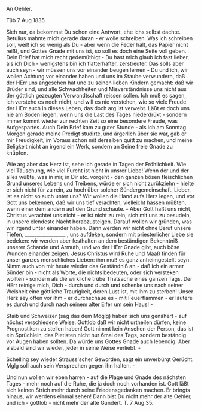 An Oehler.

 Tüb 7 Aug 1835

Sieh nur, da bekommst Du schon eine Antwort, ehe ichs selbst dachte. Betulius mahnte mich gerade daran - er wolle schreiben. Was ich schreiben soll, weiß ich so wenig als Du - aber wenn die Feder hält, das Papier nicht reißt, und Gottes Gnade mit uns ist, so soll es doch eine Seite voll geben. Dein Brief hat mich recht gedemüthigt - Du hast mich glaub ich fast lieber, als ich Dich - wenigstens bin ich flatterhafter, zerstreuter. Das solls aber auch seyn - wir müssen uns vor einander beugen lernen - Du und ich, wir wollen Achtung vor einander haben und uns im Staube verwundern, daß der HErr uns angesehen hat und zu seinen lieben Kindern gemacht: daß wir Brüder sind, und alle Schwachheiten und Misverständnisse uns nicht aus der göttlich gezeugten Verwandtschaft reissen sollen. Ich muß es sagen, ich verstehe es noch nicht, und will es nie verstehen, wie so viele Freude der HErr auch in dieses Leben, das doch arg ist verwebt. Läßt er doch uns nie am Boden liegen, wenn uns die Last des Tages niederdrükt - sondern immer kommt wieder zur rechten Zeit so eine besondere Freude, was Aufgespartes. Auch Dein Brief kam zu guter Stunde - als ich am Sonntag Morgen gerade meine Predigt studirte, und ärgerlich über sie war, gab er mir Freudigkeit, im Voraus schon mit derselben quitt zu machen, und meine Seligkeit nicht an irgend ein Werk, sondern an Seine freie Gnade zu knüpfen.

Wie arg aber das Herz ist, sehe ich gerade in Tagen der Fröhlichkeit. Wie viel Täuschung, wie viel Furcht ist nicht in unsrer Liebe! Wenn der und der alles wüßte, was in mir, in Dir etc. vorgeht - den ganzen bösen fleischlichen Grund unseres Lebens und Treibens, würde er sich nicht zurükziehn - hielte er sich nicht für zu rein, zu hoch über solcher Sündergemeinschaft. Lieber, ist es nicht so auch unter uns? Wir wollen die Hand aufs Herz legen, und vor Gott uns bekennen, daß wir uns tief verachten, vielleicht hassen müßten, wenn einer dem andern auf den Grund schaute. - Aber Gott haßt uns nicht, Christus verachtet uns nicht - er ist nicht zu rein, sich mit uns zu besudeln, in unsere elendeste Nacht herabzusteigen. Darauf wollen wir gründen, was wir irgend unter einander haben. Dann werden wir nicht ohne Beruf unsere Tiefen, _________________ , uns aufdeken, sondern mit priesterlicher Liebe sie bedeken: wir werden aber festhalten an dem beständigen Bekenntniß unserer Schande und Armuth, und wo der HErr Gnade gibt, auch böse Wunden einander zeigen. Jesus Christus wird Ruhe und Maaß finden für unser ganzes menschliches Lieben: ihm muß es ganz anheimgestellt seyn. Nimm auch von mir heute wieder das Geständniß an - daß ich ein armer Sünder bin - nicht als Worte, die nichts bedeuten, oder sich versteken wollten - sondern als die wirkliche trübe Thatsache eines ganzen Tags. Der HErr reinige mich, Dich - durch und durch und schenke uns nach seiner Weisheit eine göttliche Traurigkeit, deren Lust ist, mit Ihm zu sterben! Unser Herz sey offen vor ihm - er durchschaue es - mit Feuerflammen - er läutere es durch und durch nach seinem alter Eifer um sein Haus! -

Staib und Schweizer (sag das dem Möglg) haben sich uns genähert - auf höchst verschiedene Weise. Gottlob daß wir nicht urtheilen dürfen, keine Prognostikon zu stellen haben! Gott nimmt kein Ansehen der Person, das ist ein Sprüchlein, das Pietisten nicht nur 6mal des Tags, sondern beständig vor Augen haben sollten. Da würde uns Gottes Gnade auch lebendig. Aber alsbald sind wir wieder, jeder in seine Weise verliebt. -

Schelling sey wieder Strauss'scher Geworden, sagt ein unverbürgt Gerücht. Mglg soll auch sein Versprechen gegen ihn halten. -

Und nun wollen wir eben harren - auf die Plage und Gnade des nächsten Tages - mehr noch auf die Ruhe, die ja doch noch vorhanden ist. Gott läßt sich keinen Strich mehr durch seine Friedensgedanken machen. Er bringts hinaus, wir werdens einmal sehen! Dann bist Du nicht mehr der alte Oehler, und ich - gottlob - nicht mehr der alte
 Gundert.
T. 7 Aug 35.

